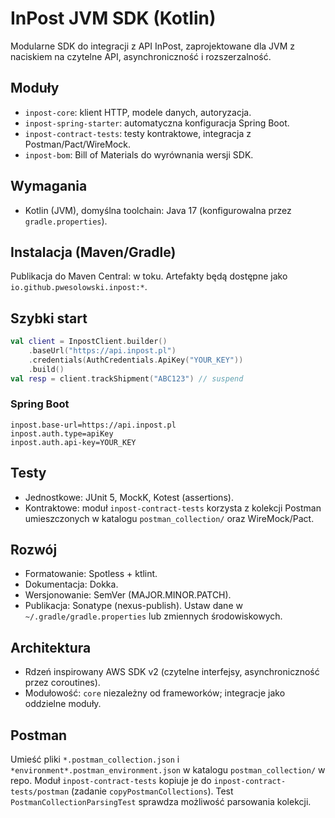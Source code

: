 # InPost JVM SDK (Kotlin)

Modularne SDK do integracji z API InPost, zaprojektowane dla JVM z naciskiem na czytelne API, asynchroniczność i rozszerzalność.

## Moduły
- `inpost-core`: klient HTTP, modele danych, autoryzacja.
- `inpost-spring-starter`: automatyczna konfiguracja Spring Boot.
- `inpost-contract-tests`: testy kontraktowe, integracja z Postman/Pact/WireMock.
- `inpost-bom`: Bill of Materials do wyrównania wersji SDK.

## Wymagania
- Kotlin (JVM), domyślna toolchain: Java 17 (konfigurowalna przez `gradle.properties`).

## Instalacja (Maven/Gradle)
Publikacja do Maven Central: w toku. Artefakty będą dostępne jako `io.github.pwesolowski.inpost:*`.

## Szybki start
```kotlin
val client = InpostClient.builder()
    .baseUrl("https://api.inpost.pl")
    .credentials(AuthCredentials.ApiKey("YOUR_KEY"))
    .build()
val resp = client.trackShipment("ABC123") // suspend
```

### Spring Boot
```properties
inpost.base-url=https://api.inpost.pl
inpost.auth.type=apiKey
inpost.auth.api-key=YOUR_KEY
```

## Testy
- Jednostkowe: JUnit 5, MockK, Kotest (assertions).
- Kontraktowe: moduł `inpost-contract-tests` korzysta z kolekcji Postman umieszczonych w katalogu `postman_collection/` oraz WireMock/Pact.

## Rozwój
- Formatowanie: Spotless + ktlint.
- Dokumentacja: Dokka.
- Wersjonowanie: SemVer (MAJOR.MINOR.PATCH).
- Publikacja: Sonatype (nexus-publish). Ustaw dane w `~/.gradle/gradle.properties` lub zmiennych środowiskowych.

## Architektura
- Rdzeń inspirowany AWS SDK v2 (czytelne interfejsy, asynchroniczność przez coroutines).
- Modułowość: `core` niezależny od frameworków; integracje jako oddzielne moduły.

## Postman
Umieść pliki `*.postman_collection.json` i `*environment*.postman_environment.json` w katalogu `postman_collection/` w repo. Moduł `inpost-contract-tests` kopiuje je do `inpost-contract-tests/postman` (zadanie `copyPostmanCollections`). Test `PostmanCollectionParsingTest` sprawdza możliwość parsowania kolekcji.

